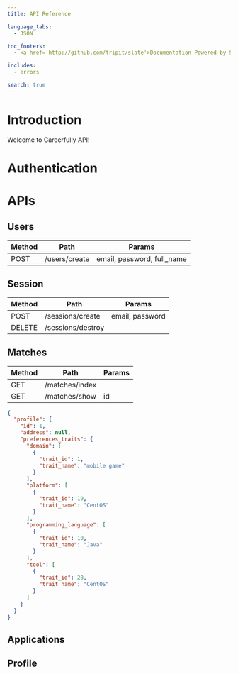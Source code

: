```yaml
---
title: API Reference

language_tabs:
  - JSON

toc_footers:
  - <a href='http://github.com/tripit/slate'>Documentation Powered by Slate</a>

includes:
  - errors

search: true
---
```


# Introduction

Welcome to Careerfully API!

# Authentication

# APIs

## Users
Method | Path | Params 
-------------- | -------------- | --------------
POST | /users/create | email, password, full_name

## Session
Method | Path | Params 
-------------- | -------------- | --------------
POST | /sessions/create | email, password
DELETE | /sessions/destroy | 

## Matches
Method | Path | Params 
-------------- | -------------- | --------------
GET | /matches/index | 
GET | /matches/show | id
``` JSON
{
  "profile": {
    "id": 1,
    "address": null,
    "preferences_traits": {
      "domain": [
        {
          "trait_id": 1,
          "trait_name": "mobile game"
        }
      ],
      "platform": [
        {
          "trait_id": 19,
          "trait_name": "CentOS"
        }
      ],
      "programming_language": [
        {
          "trait_id": 10,
          "trait_name": "Java"
        }
      ],
      "tool": [
        {
          "trait_id": 20,
          "trait_name": "CentOS"
        }
      ]
    }
  }
}
```
## Applications
## Profile